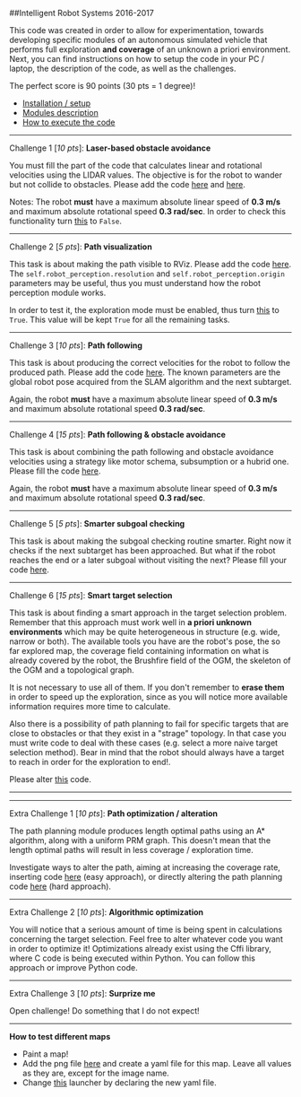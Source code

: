##Intelligent Robot Systems 2016-2017

This code was created in order to allow for experimentation, towards developing specific modules of an autonomous simulated vehicle that performs full exploration **and coverage** of an unknown a priori environment. Next, you can find instructions on how to setup the code in your PC / laptop, the description of the code, as well as the challenges.

The perfect score is 90 points (30 pts = 1 degree)!

- [Installation / setup](https://github.com/etsardou/intelligent_robot_systems_2016/blob/master/documentation/setup.md)
- [Modules description](https://github.com/etsardou/intelligent_robot_systems_2016/blob/master/documentation/structure.md)
- [How to execute the code](https://github.com/etsardou/intelligent_robot_systems_2016/blob/master/documentation/launch_code.md)

---

Challenge 1 [*10 pts*]: **Laser-based obstacle avoidance**

You must fill the part of the code that calculates linear and rotational velocities using the LIDAR values. The objective is for the robot to wander but not collide to obstacles. Please add the code [here](https://github.com/etsardou/intelligent_robot_systems_2016/blob/master/art_autonomous_exploration/src/speeds_assignment.py#L75) and [here](https://github.com/etsardou/intelligent_robot_systems_2016/blob/master/art_autonomous_exploration/src/speeds_assignment.py#L117).

Notes: The robot **must** have a maximum absolute linear speed of **0.3 m/s** and maximum absolute rotational speed **0.3 rad/sec**. In order to check this functionality turn [this](https://github.com/etsardou/intelligent_robot_systems_2016/blob/master/art_autonomous_exploration/config/autonomous_expl.yaml#L9) to ```False```.

---

Challenge 2 [*5 pts*]: **Path visualization**

This task is about making the path visible to RViz. Please add the code [here](https://github.com/etsardou/intelligent_robot_systems_2016/blob/master/art_autonomous_exploration/src/navigation.py#L233). The ```self.robot_perception.resolution``` and ```self.robot_perception.origin``` parameters may be useful, thus you must understand how the robot perception module works.

In order to test it, the exploration mode must be enabled, thus turn [this](https://github.com/etsardou/intelligent_robot_systems_2016/blob/master/art_autonomous_exploration/config/autonomous_expl.yaml#L9) to ```True```. This value will be kept ```True``` for all the remaining tasks.

---

Challenge 3 [*10 pts*]: **Path following**

This task is about producing the correct velocities for the robot to follow the produced path. Please add the code [here](https://github.com/etsardou/intelligent_robot_systems_2016/blob/master/art_autonomous_exploration/src/navigation.py#L282). The known parameters are the global robot pose acquired from the SLAM algorithm and the next subtarget.

Again, the robot **must** have a maximum absolute linear speed of **0.3 m/s** and maximum absolute rotational speed **0.3 rad/sec**.

---

Challenge 4 [*15 pts*]: **Path following & obstacle avoidance**

This task is about combining the path following and obstacle avoidance velocities using a strategy like motor schema, subsumption or a hubrid one. Please fill the code [here](https://github.com/etsardou/intelligent_robot_systems_2016/blob/master/art_autonomous_exploration/src/speeds_assignment.py#L111).

Again, the robot **must** have a maximum absolute linear speed of **0.3 m/s** and maximum absolute rotational speed **0.3 rad/sec**.

---

Challenge 5 [*5 pts*]: **Smarter subgoal checking**

This task is about making the subgoal checking routine smarter. Right now it checks if the next subtarget has been approached. But what if the robot reaches the end or a later subgoal without visiting the next? Please fill your code [here](https://github.com/etsardou/intelligent_robot_systems_2016/blob/master/art_autonomous_exploration/src/navigation.py#L102).

---

Challenge 6 [*15 pts*]: **Smart target selection**

This task is about finding a smart approach in the target selection problem. Remember that this approach must work well in **a priori unknown environments** which may be quite heterogeneous in structure (e.g. wide, narrow or both). The available tools you have are the robot's pose, the so far explored map, the coverage field containing information on what is already covered by the robot, the Brushfire field of the OGM, the skeleton of the OGM and a topological graph.

It is not necessary to use all of them. If you don't remember to **erase them** in order to speed up the exploration, since as you will notice more available information requires more time to calculate. 

Also there is a possibility of path planning to fail for specific targets that are close to obstacles or that they exist in a "strage" topology. In that case you must write code to deal with these cases (e.g. select a more naive target selection method). Bear in mind that the robot should always have a target to reach in order for the exploration to end!.

Please alter [this](https://github.com/etsardou/intelligent_robot_systems_2016/blob/master/art_autonomous_exploration/src/target_selection.py#L39) code.

---

---

Extra Challenge 1 [*10 pts*]: **Path optimization / alteration**

The path planning module produces length optimal paths using an A* algorithm, along with a uniform PRM graph. This doesn't mean that the length optimal paths will result in less coverage / exploration time.

Investigate ways to alter the path, aiming at increasing the coverage rate, inserting code [here](https://github.com/etsardou/intelligent_robot_systems_2016/blob/master/art_autonomous_exploration/src/navigation.py#L214) (easy approach), or directly altering the path planning code [here](https://github.com/etsardou/intelligent_robot_systems_2016/tree/master/art_ogmpp) (hard approach).

---

Extra Challenge 2 [*10 pts*]: **Algorithmic optimization**

You will notice that a serious amount of time is being spent in calculations concerning the target selection. Feel free to alter whatever code you want in order to optimize it! Optimizations already exist using the Cffi library, where C code is being executed within Python. You can follow this approach or improve Python code.

---

Extra Challenge 3 [*10 pts*]: **Surprize me**

Open challenge! Do something that I do not expect!

---

**How to test different maps**

- Paint a map!
- Add the png file [here](https://github.com/stdr-simulator-ros-pkg/stdr_simulator/tree/autonomous_systems/stdr_resources/maps) and create a yaml file for this map. Leave all values as they are, except for the image name.
- Change [this](https://github.com/stdr-simulator-ros-pkg/stdr_simulator/blob/autonomous_systems/stdr_launchers/launch/server_with_map_and_gui_plus_robot.launch) launcher by declaring the new yaml file.